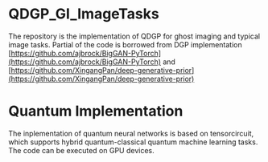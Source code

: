 # QDGP_GI_ImageTasks
The repository is the implementation of QDGP for ghost imaging and typical image tasks. Partial of the code is borrowed from DGP implementation [https://github.com/ajbrock/BigGAN-PyTorch](https://github.com/ajbrock/BigGAN-PyTorch) and [https://github.com/XingangPan/deep-generative-prior](https://github.com/XingangPan/deep-generative-prior)

# Quantum Implementation
The inplementation of quantum neural networks is based on tensorcircuit, which supports hybrid quantum-classical quantum machine learning tasks. The code can be executed on GPU devices. 
